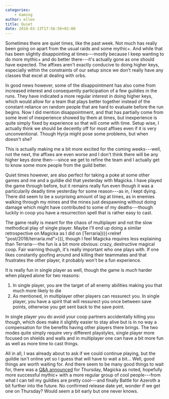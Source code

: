 ```yaml
---
categories:
    - Gaming
author: ellen
title: Quiet
date: 2018-03-13T17:56:56+02:00
---
```


Sometimes there are quiet times, like the past week. Not much has really been going on apart from the usual raids and some mythic+. And while that has been slightly disappointing at times---mostly because I keep wanting to do more mythic+ and do better there---it's actually gone as one should have expected. The affixes aren't exactly conducive to doing higher keys, especially within the constraints of our setup since we don't really have any classes that excel at dealing with orbs.

In good news however, some of the disappointment has also come from increased interest and consequently participation of a few guildies in the runs. They have indicated a more regular interest in doing higher keys, which would allow for a team that plays better together instead of the constant reliance on random people that are hard to evaluate before the run begins. Now I did mention disappointment, and that has partially come from some level of inexperience showed by them at times, but inexperience is quite simply fixed by experience so that will come with time. Setup wise, I actually think we should be decently off for most affixes even if it is very unconventional. Though Hyrja might pose some problems, but when doesn't she?

This is actually making me a bit more excited for the coming weeks---well, not the next, the affixes are even worse and I don't think there will be any higher keys done then---since we get to refine the team and I actually get to know some more people from the guild better.

Quiet times however, are also perfect for taking a poke at some other games and me and a guildie did that yesterday with Magicka. I have played the game through before, but it remains really fun even though it was a particularily deadly time yesterday for some reason---as in, I kept dying. There did seem to be a surprising amount of lag at times, as in enemies walking through my mines and the mines just despawning without doing damage which might have contributed to some of my deaths---though luckily in coop you have a resurrection spell that is rather easy to cast.

The game really is meant for the chaos of multiplayer and not the slow methodical play of single player. Maybe I'll end up doing a similar retrospective on Magicka as I did on [Terraria]({{<relref "post/2018/terraria.md">}}), though I feel Magicka requires less explaining than Terraria---the fun is a bit more obvious: crazy, destructive magical coop. Fair warning though, it's really important who one plays with. If one likes constantly goofing around and killing their teammates and that frustrates the other player, it probably won't be a fun experience.

It is really fun in single player as well, though the game is *much* harder when played alone for two reasons:

1. In single player, you are the target of all enemy abilities making you that much more likely to die
2. As mentioned, in multiplayer other players can ressurect you. In single player, you have a spirit that will ressurect you once between save points, otherwise you get sent back to the save point.

In single player you do avoid your coop partners accidentally killing you though, which does make it slightly easier to stay alive but is in no way a compensation for the benefits having other players there brings. The two modes quite simply require very different playstyles, single player more focused on shields and walls and in multiplayer one can have a bit more fun as well as more time to cast things.

All in all, I was already about to ask if we could continue playing, but the guildie isn't online yet so I guess that will have to wait a bit... Well, good things are worth waiting for. And there seem to be many good things to wait for, there was a [Q&A announced](https://worldofwarcraft.com/en-gb/news/21617652/join-us-for-a-live-developer-q-a-thursday-3-15) for Thursday, Magicka as noted, hopefully more successful mythic+ with a more regular group of cool people---from what I can tell my guildies are pretty cool---and finally Battle for Azeroth a bit further into the future. No confirmed release date yet, wonder if we get one on Thursday? Would seem a bit early but one never knows.